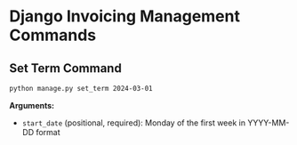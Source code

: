 # Django Invoicing Management Commands

## Set Term Command

```bash
python manage.py set_term 2024-03-01
```

**Arguments:**
- `start_date` (positional, required): Monday of the first week in YYYY-MM-DD format
